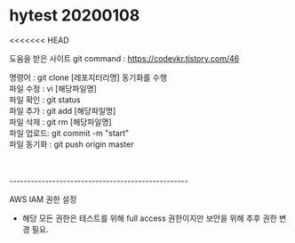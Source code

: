 # hytest 20200108
<<<<<<< HEAD

도움을 받은 사이트 
git command : https://codevkr.tistory.com/46

명령어 : git clone [레포지터리명]  동기화를 수행<BR> 
파일 수정 : vi [해당파일명]  <BR>
파일 확인 : git status <BR>
파일 추가 : git add  [해당파일명] <BR>
파일 삭제 : git rm [해당파일명] <BR>
파일 업로드: git commit -m "start" <BR>
파일 동기화 : git push origin master <BR>
<BR></BR>
<p>--------------------------------------------------</p>

AWS IAM 권한 설정<br>
- 해당 모든 권한은 테스트를 위해 full access 권한이지만 보안을 위해 추후 권한 변경 필요.
